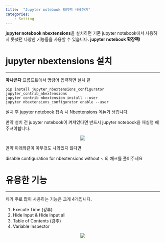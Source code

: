 ```yaml
---
title:  "Jupyter notebook 확장팩 사용하기"
categories: 
    - Setting
---
```


**jupyter notebook nbextensions**을 설치하면 기존 jupyter notebook에서 사용하지 못했던 다양한 기능들을 사용할 수 있습니다. **jupyter notebook 확장팩!**

# jupyter nbextensions 설치

---


**아나콘다** 프롬프트에서 명령어 입력하면 설치 끝

    pip install jupyter_nbextensions_configurator jupyter_contrib_nbextensions
    jupyter contrib nbextension install --user
    jupyter nbextensions_configurator enable --user

설치 후 jupyter notebook 접속 시 Nbextensions 메뉴가 생깁니다.

만약 설치 전 jupyter notebook이 켜져있다면 반드시 jupyter notebook을 재실행 해주셔야합니다.

<p align="center">
    <img src='https://drive.google.com/uc?export=view&id=1R0O5LU9d9WmPQALQgM_v6kkFZsGbymWS'/>
</p>

만약 아래와같이 아무것도 나와있지 않다면 

disable configuration for nbextensions without ~ 의 체크를 풀어주세요

# 유용한 기능

---

제가 주로 많이 사용하는 기능은 크게 4개입니다.

1. Execute Time (강추)
2. Hide Input & Hide Input all 
3. Table of Contents (강추)
4. Variable Inspector

<p align="center">
    <img src='https://drive.google.com/uc?export=view&id=1ExLUMvCIk2nm6NLVVPIX3hWQFa7p2BBm'/>
</p>
